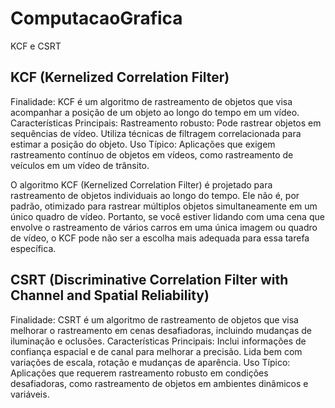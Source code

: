 # ComputacaoGrafica
KCF e CSRT

## KCF (Kernelized Correlation Filter)

Finalidade: KCF é um algoritmo de rastreamento de objetos que visa acompanhar a posição de um objeto ao longo do tempo em um vídeo.
Características Principais: 
Rastreamento robusto: Pode rastrear objetos em sequências de vídeo.
Utiliza técnicas de filtragem correlacionada para estimar a posição do objeto.
Uso Típico: Aplicações que exigem rastreamento contínuo de objetos em vídeos, como rastreamento de veículos em um vídeo de trânsito.

O algoritmo KCF (Kernelized Correlation Filter) é projetado para rastreamento de objetos individuais ao longo do tempo. Ele não é, por padrão, otimizado para rastrear múltiplos objetos simultaneamente em um único quadro de vídeo. Portanto, se você estiver lidando com uma cena que envolve o rastreamento de vários carros em uma única imagem ou quadro de vídeo, o KCF pode não ser a escolha mais adequada para essa tarefa específica.

## CSRT (Discriminative Correlation Filter with Channel and Spatial Reliability)

Finalidade: CSRT é um algoritmo de rastreamento de objetos que visa melhorar o rastreamento em cenas desafiadoras, incluindo mudanças de iluminação e oclusões.
Características Principais: Inclui informações de confiança espacial e de canal para melhorar a precisão. Lida bem com variações de escala, rotação e mudanças de aparência.
Uso Típico: Aplicações que requerem rastreamento robusto em condições desafiadoras, como rastreamento de objetos em ambientes dinâmicos e variáveis.
